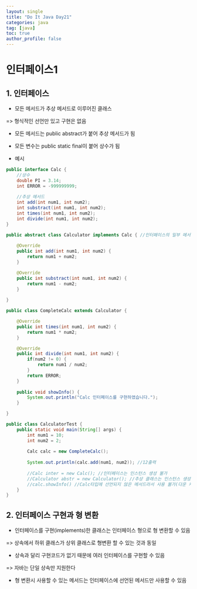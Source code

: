 ```yaml
---
layout: single
title: "Do It Java Day21"
categories: java
tag: [java]
toc: true
author_profile: false 
---
```

# 인터페이스1

## 1. 인터페이스

* 모든 메서드가 추상 메서드로 이루어진 클래스

=> 형식적인 선언만 있고 구현은 없음

* 모든 메서드는 public abstract가 붙어 추상 메서드가 됨
* 모든 변수는 public static final이 붙어 상수가 됨



* 예시

```java
public interface Calc {
	//상수
	double PI = 3.14;
	int ERROR = -999999999;
	
	//추상 메서드
	int add(int num1, int num2);
	int substract(int num1, int num2);
	int times(int num1, int num2);
	int divide(int num1, int num2);
}
```

```java
public abstract class Calculator implements Calc { //인터페이스의 일부 메서드만 구현했으므로 추상 클래스로 선언
	
	@Override
	public int add(int num1, int num2) {
		return num1 + num2;
	}

	@Override
	public int substract(int num1, int num2) {
		return num1 - num2;
	}
	
}
```

```java
public class CompleteCalc extends Calculator {

	@Override
	public int times(int num1, int num2) {
		return num1 * num2;
	}

	@Override
	public int divide(int num1, int num2) {
		if(num2 != 0) {
			return num1 / num2;
		}
		return ERROR;
	}
	
	public void showInfo() {
		System.out.println("Calc 인터페이스를 구현하였습니다.");
	}

}
```

```java
public class CalculatorTest {
	public static void main(String[] args) {
		int num1 = 10;
		int num2 = 2;
		
		Calc calc = new CompleteCalc();
		
		System.out.println(calc.add(num1, num2)); //12출력
		
		//Calc inter = new Calc(); //인터페이스는 인스턴스 생성 불가
		//Calculator abstr = new Calculator(); //추상 클래스는 인스턴스 생성 불가
		//calc.showInfo() //Calc타입에 선언되지 않은 메서드라서 사용 불가(다운 캐스팅 필요)
	}
}
```



## 2. 인터페이스 구현과 형 변환

* 인터페이스를 구현(implements)한 클래스는 인터페이스 형으로 형 변환할 수 있음

=> 상속에서 하위 클래스가 상위 클래스로 형변환 할 수 있는 것과 동일

* 상속과 달리 구현코드가 없기 때문에 여러 인터페이스를 구현할 수 있음

=> 자바는 단일 상속만 지원한다

* 형 변환시 사용할 수 있는 메서드는 인터페이스에 선언된 메서드만 사용할 수 있음

